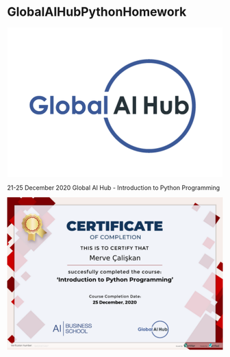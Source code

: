 # GlobalAIHubPythonHomework

![Global AI Hub](logo.png)

21-25 December 2020  Global AI Hub - Introduction to Python Programming

![Introduction to Python Programming](184935872467.png)
